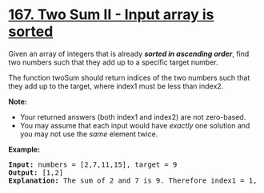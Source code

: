 <h1 class="title__20p2"><a href="https://leetcode-cn.com/problems/two-sum-ii-input-array-is-sorted/">167. Two Sum II - Input array is sorted</a></h1>

<div class="notranslate"><p>Given an array of integers that is already <strong><em>sorted in ascending order</em></strong>, find two numbers such that they add up to a specific target number.</p>

<p>The function twoSum should return indices of the two numbers such that they add up to the target, where index1 must be less than index2.</p>

<p><strong>Note:</strong></p>

<ul>
	<li>Your returned answers (both index1 and index2) are not zero-based.</li>
	<li>You may assume that each input would have <em>exactly</em> one solution and you may not use the <em>same</em> element twice.</li>
</ul>

<p><strong>Example:</strong></p>

<pre><strong>Input:</strong> numbers = [2,7,11,15], target = 9
<strong>Output:</strong> [1,2]
<strong>Explanation:</strong> The sum of 2 and 7 is 9. Therefore index1 = 1, index2 = 2.</pre>
</div>